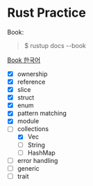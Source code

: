 # Rust Practice
Book:
> $ rustup docs --book   

[Book 한국어](https://rinthel.github.io/rust-lang-book-ko/foreword.html)

- [x] ownership
- [x] reference
- [x] slice
- [x] struct
- [x] enum
- [x] pattern matching
- [x] module
- [ ] collections
  + [x] Vec
  + [ ] String
  + [ ] HashMap
- [ ] error handling
- [ ] generic
- [ ] trait
